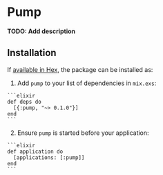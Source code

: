 # Pump

**TODO: Add description**

## Installation

If [available in Hex](https://hex.pm/docs/publish), the package can be installed as:

  1. Add `pump` to your list of dependencies in `mix.exs`:

    ```elixir
    def deps do
      [{:pump, "~> 0.1.0"}]
    end
    ```

  2. Ensure `pump` is started before your application:

    ```elixir
    def application do
      [applications: [:pump]]
    end
    ```


